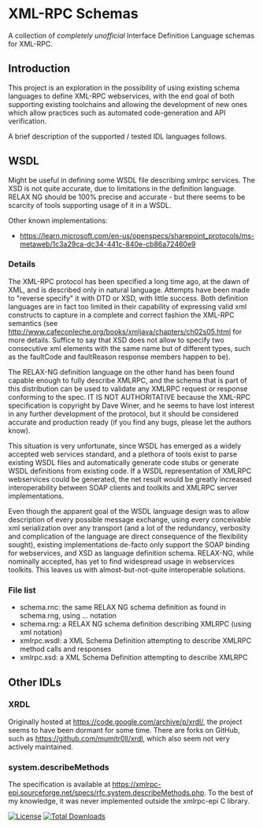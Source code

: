 XML-RPC Schemas
===============

A collection of _completely unofficial_ Interface Definition Language schemas for XML-RPC.

## Introduction

This project is an exploration in the possibility of using existing schema languages to define XML-RPC webservices, with
the end goal of both supporting existing toolchains and allowing the development of new ones which allow practices
such as automated code-generation and API verification.

A brief description of the supported / tested IDL languages follows.

## WSDL

Might be useful in defining some WSDL file describing xmlrpc services.
The XSD is not quite accurate, due to limitations in the definition language.
RELAX NG should be 100% precise and accurate - but there seems to be scarcity of tools supporting usage of it in a WSDL.

Other known implementations:

- https://learn.microsoft.com/en-us/openspecs/sharepoint_protocols/ms-metaweb/1c3a29ca-dc34-441c-840e-cb86a72460e9

### Details

The XML-RPC protocol has been specified a long time ago, at the dawn of XML, and is described only in natural language.
Attempts have been made to "reverse specify" it with DTD or XSD, with little success.
Both definition languages are in fact too limited in their capability of expressing valid xml constructs to capture in a
complete and correct fashion the XML-RPC semantics (see http://www.cafeconleche.org/books/xmljava/chapters/ch02s05.html
for more details. Suffice to say that XSD does not allow to specify two consecutive xml elements with the same name but
of different types, such as the faultCode and faultReason response members happen to be).</para>

The RELAX-NG definition language on the other hand has been found capable enough to fully describe XMLRPC, and the
schema that is part of this distribution can be used to validate any XMLRPC request or response conforming to the spec.
IT IS NOT AUTHORITATIVE because the XML-RPC specification is copyright by Dave Winer, and he seems to have lost
interest in any further development of the protocol, but it should be considered accurate and production ready (if you
find any bugs, please let the authors know).

This situation is very unfortunate, since WSDL has emerged as a widely accepted web services standard, and a plethora of
tools exist to parse existing WSDL files and automatically generate code stubs or generate WSDL definitions from existing
code. If a WSDL representation of XMLRPC webservices could be generated, the net result would be greatly increased
interoperability between SOAP clients and toolkits and XMLRPC server implementations.

Even though the apparent goal of the WSDL language design was to allow description of every possible message exchange,
using every conceivable xml serialization over any transport (and a lot of the redundancy, verbosity and complication of
the language are direct consequence of the flexibility sought), existing implementations de-facto only support the SOAP
binding for webservices, and XSD as language definition schema. RELAX-NG, while nominally accepted, has yet to find
widespread usage in webservices toolkits. This leaves us with almost-but-not-quite interoperable solutions.

### File list

- schema.rnc: the same RELAX NG schema definition as found in schema.rng, using ... notation
- schema.rng: a RELAX NG schema definition describing XMLRPC (using xml notation)
- xmlrpc.wsdl: a XML Schema Definition attempting to describe XMLRPC method calls and responses
- xmlrpc.xsd: a XML Schema Definition attempting to describe XMLRPC

## Other IDLs

### XRDL

Originally hosted at https://code.google.com/archive/p/xrdl/, the project seems to have been dormant for some time.
There are forks on GitHub, such as https://github.com/mumitr0ll/xrdl, which also seem not very actively maintained.

### system.describeMethods

The specification is available at https://xmlrpc-epi.sourceforge.net/specs/rfc.system.describeMethods.php.
To the best of my knowledge, it was never implemented outside the xmlrpc-epi C library.

[![License](https://poser.pugx.org/phpxmlrpc/schemas/license)](https://packagist.org/packages/phpxmlrpc/schemas)
[![Total Downloads](https://poser.pugx.org/phpxmlrpc/schemas/downloads)](https://packagist.org/packages/phpxmlrpc/schemas)
